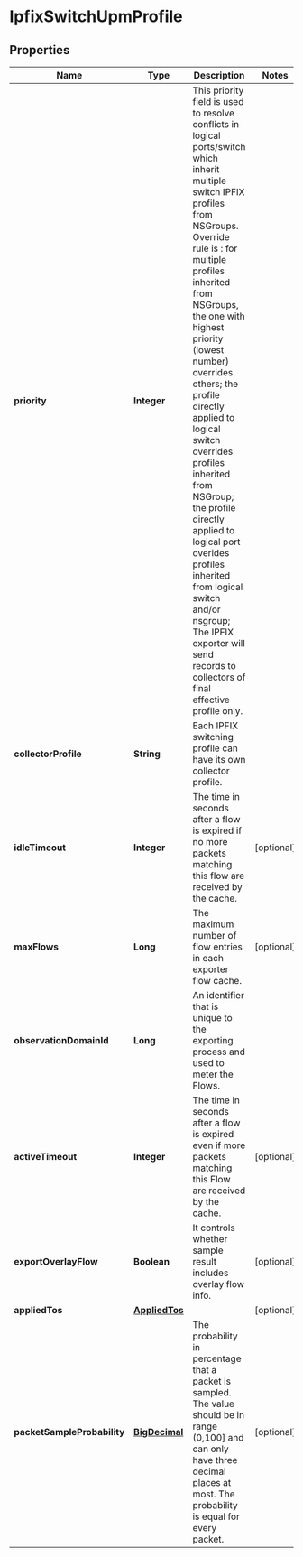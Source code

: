 # IpfixSwitchUpmProfile

## Properties
Name | Type | Description | Notes
------------ | ------------- | ------------- | -------------
**priority** | **Integer** | This priority field is used to resolve conflicts in logical ports/switch  which inherit multiple switch IPFIX profiles from NSGroups.  Override rule is : for multiple profiles inherited from NSGroups, the one with highest priority (lowest number) overrides others; the profile directly applied to logical switch overrides profiles inherited from NSGroup; the profile directly applied to logical port overides profiles inherited from logical switch and/or nsgroup;  The IPFIX exporter will send records to collectors of final effective profile only.  | 
**collectorProfile** | **String** | Each IPFIX switching profile can have its own collector profile.  | 
**idleTimeout** | **Integer** | The time in seconds after a flow is expired if no more packets matching this flow are received by the cache.  |  [optional]
**maxFlows** | **Long** | The maximum number of flow entries in each exporter flow cache.  |  [optional]
**observationDomainId** | **Long** | An identifier that is unique to the exporting process and used to meter the Flows.  | 
**activeTimeout** | **Integer** | The time in seconds after a flow is expired even if more packets matching this Flow are received by the cache.  |  [optional]
**exportOverlayFlow** | **Boolean** | It controls whether sample result includes overlay flow info.  |  [optional]
**appliedTos** | [**AppliedTos**](AppliedTos.md) |  |  [optional]
**packetSampleProbability** | [**BigDecimal**](BigDecimal.md) | The probability in percentage that a packet is sampled. The value should be  in range (0,100] and can only have three decimal places at most. The probability  is equal for every packet.  |  [optional]
